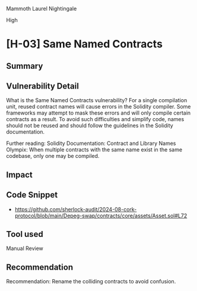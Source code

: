 Mammoth Laurel Nightingale

High

# [H-03] Same Named Contracts

## Summary

## Vulnerability Detail

What is the Same Named Contracts vulnerability?
For a single compilation unit, reused contract names will cause errors in the Solidity compiler. Some frameworks may attempt to mask these errors and will only compile certain contracts as a result. To avoid such difficulties and simplify code, names should not be reused and should follow the guidelines in the Solidity documentation.

Further reading: Solidity Documentation: Contract and Library Names
Olympix: When multiple contracts with the same name exist in the same codebase, only one may be compiled.

## Impact

## Code Snippet
- https://github.com/sherlock-audit/2024-08-cork-protocol/blob/main/Depeg-swap/contracts/core/assets/Asset.sol#L72
## Tool used

Manual Review

## Recommendation


Recommendation: Rename the colliding contracts to avoid confusion.
